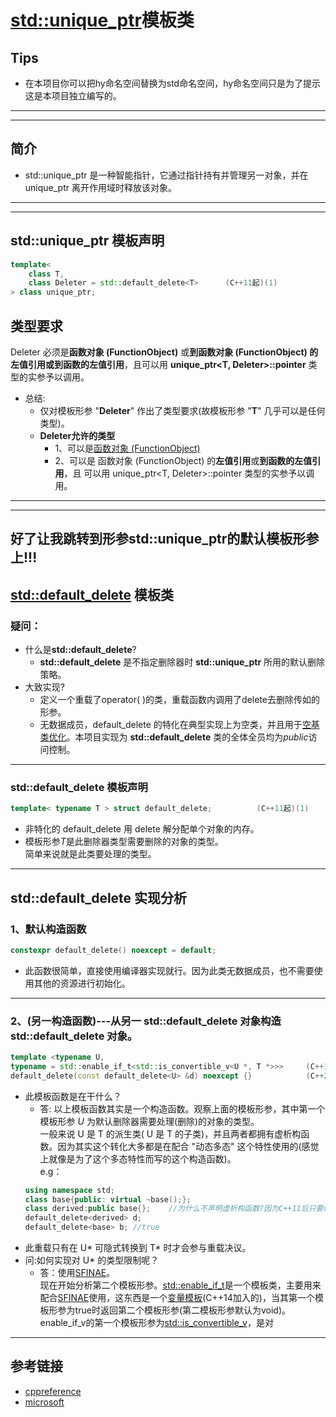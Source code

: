 # [std::unique_ptr](https://zh.cppreference.com/w/cpp/memory/unique_ptr)模板类

## Tips
* 在本项目你可以把hy命名空间替换为std命名空间，hy命名空间只是为了提示这是本项目独立编写的。
---
---

## 简介
* std::unique_ptr 是一种智能指针，它通过指针持有并管理另一对象，并在 unique_ptr 离开作用域时释放该对象。<br>
---
---
## **std::unique_ptr** 模板声明
```C++
template<
    class T,
    class Deleter = std::default_delete<T>      (C++11起)(1)
> class unique_ptr;
```

## 类型要求
Deleter 必须是**函数对象 (FunctionObject)** 或**到函数对象 (FunctionObject) 的左值引用或到函数的左值引用**，且可以用 **unique_ptr<T, Deleter>::pointer** 类型的实参予以调用。
* 总结:
    * 仅对模板形参 "**Deleter**" 作出了类型要求(故模板形参 "**T**" 几乎可以是任何类型)。
    * **Deleter允许的类型**
        * 1、可以是[函数对象 (FunctionObject)](https://zh.cppreference.com/w/cpp/named_req/FunctionObject)
        * 2、可以是 函数对象 (FunctionObject) 的**左值引用**或**到函数的左值引用**，且 可以用 unique_ptr<T, Deleter>::pointer 类型的实参予以调用。

---
---


## 好了让我跳转到形参std::unique_ptr的默认模板形参上!!!
## **[std::default_delete](https://zh.cppreference.com/w/cpp/memory/default_delete)** 模板类

### 疑问：
* 什么是**std::default_delete**?
    * **std::default_delete** 是不指定删除器时 **std::unique_ptr** 所用的默认删除策略。
* 大致实现?
    * 定义一个重载了operator( )的类，重载函数内调用了delete去删除传如的形参。
    * 无数据成员，default_delete 的特化在典型实现上为空类，并且用于[空基类优化](https://zh.cppreference.com/w/cpp/language/ebo)。本项目实现为 **std::default_delete** 类的全体全员均为*public*访问控制。
---


### **std::default_delete** 模板声明
``` C++
template< typename T > struct default_delete;          (C++11起)(1)
```
* 非特化的 default_delete 用 delete 解分配单个对象的内存。
* 模板形参*T*是此删除器类型需要删除的对象的类型。<br>简单来说就是此类要处理的类型。
---


## **std::default_delete** 实现分析
### 1、默认构造函数
```C++
constexpr default_delete() noexcept = default;
```
* 此函数很简单，直接使用编译器实现就行。因为此类无数据成员，也不需要使用其他的资源进行初始化。
---

### 2、(另一构造函数)---从另一 std::default_delete 对象构造 std::default_delete 对象。
```C++
template <typename U, 
typename = std::enable_if_t<std::is_convertible_v<U *, T *>>>     (C++11起) 	 
default_delete(const default_delete<U> &d) noexcept {}            (C++23起 constexpr)    
```         



* 此模板函数是在干什么？
    * 答: 以上模板函数其实是一个构造函数。观察上面的模板形参，其中第一个模板形参 *U* 为默认删除器需要处理(删除)的对象的类型。<br>一般来说 U 是 T 的派生类( U 是 T 的子类)，并且两者都拥有虚析构函数。因为其实这个转化大多都是在配合 "动态多态" 这个特性使用的(感觉上就像是为了这个多态特性而写的这个构造函数)。<br>e.g：
    ```C++
    using namespace std;
    class base{public: virtual ~base();};
    class derived:public base{};    //为什么不声明虚析构函数?因为C++11后只要继承了拥有虚析构函数的类就会默认生成虚析构函数。
    default_delete<derived> d;
    default_delete<base> b; //true
    ```
* 此重载只有在 U* 可隐式转换到 T* 时才会参与重载决议。
* 问:如何实现对 U* 的类型限制呢？
    * 答：使用[SFINAE](https://zh.cppreference.com/w/cpp/language/sfinae)。<br>现在开始分析第二个模板形参。[std::enable_if_t](https://zh.cppreference.com/w/cpp/types/enable_if)是一个模板类，主要用来配合[SFINAE](https://zh.cppreference.com/w/cpp/language/sfinae)使用，这东西是一个[变量模板](https://zh.cppreference.com/w/cpp/language/variable_template)(C++14加入的)，当其第一个模板形参为true时返回第二个模板形参(第二模板形参默认为void)。<br>enable_if_v的第一个模板形参为[std::is_convertible_v]()，是对

---


## 参考链接
* [cppreference](https://zh.cppreference.com/w/cpp/memory/unique_ptr)<br>
* [microsoft](https://learn.microsoft.com/zh-cn/cpp/standard-library/unique-ptr-class)

